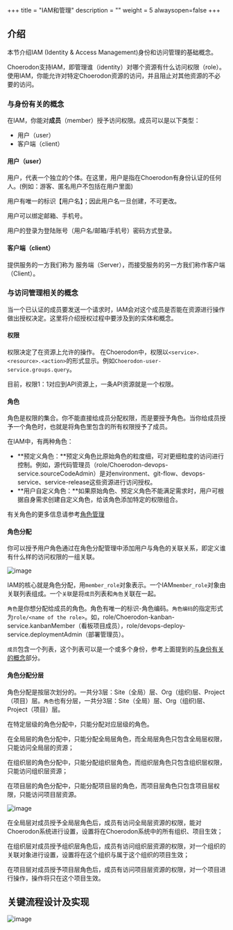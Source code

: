 ﻿+++
title = "IAM和管理"
description = ""
weight = 5
alwaysopen=false
+++

<h2 id="1">介绍</h2>

本节介绍IAM (Identity & Access Management)身份和访问管理的基础概念。

Choerodon支持IAM，即管理谁（identity）对哪个资源有什么访问权限（role）。
使用IAM，你能允许对特定Choerodon资源的访问，并且阻止对其他资源的不必要的访问。

### 与身份有关的概念

在IAM，你能对**成员**（member）授予访问权限。成员可以是以下类型：

- 用户（user）
- 客户端（client）

#### 用户（user）
 
用户，代表一个独立的个体。在这里，用户是指在Choerodon有身份认证的任何人。(例如：游客、匿名用户不包括在用户里面)

用户有唯一的标识【用户名】；因此用户名一旦创建，不可更改。

用户可以绑定邮箱、手机号。

用户的登录为登陆账号（用户名/邮箱/手机号）密码方式登录。

#### 客户端（client）

提供服务的一方我们称为 服务端（Server），而接受服务的另一方我们称作客户端（Client）。

### 与访问管理相关的概念

当一个已认证的成员要发送一个请求时，IAM会对这个成员是否能在资源进行操作做出授权决定。这里将介绍授权过程中要涉及到的实体和概念。

#### 权限

权限决定了在资源上允许的操作。 在Choerodon中，权限以`<service>.<resource>.<action>`的形式显示。例如`Choerodon-user-service.groups.query`。

目前，权限1：1对应到API资源上，一条API资源就是一个权限。

#### 角色

角色是权限的集合。你不能直接给成员分配权限，而是要授予角色。当你给成员授予一个角色时，也就是将角色里包含的所有权限授予了成员。

在IAM中，有两种角色：

- **预定义角色：**预定义角色比原始角色的粒度细，可对更细粒度的访问进行控制。例如，源代码管理员（role/Choerodon-devops-service.sourceCodeAdmin）是对environment、git-flow、devops-service、service-release这些资源进行访问授权。
- **用户自定义角色：**如果原始角色、预定义角色不能满足需求时，用户可根据自身需求创建自定义角色，给该角色添加特定的权限组合。

有关角色的更多信息请参考[角色管理](./site4_role)

#### 角色分配

你可以授予用户角色通过在角色分配管理中添加用户与角色的关联关系，即定义谁有什么样的访问权限的一组关联。


![image](/docs/user-guide/system-configuration/iam/image/iam_overview_policy.png)

IAM的核心就是角色分配，用`member_role`对象表示。一个IAM`member_role`对象由关联列表组成。一个`关联`是将`成员`列表和`角色`关联在一起。

`角色`是你想分配给成员的角色。角色有唯一的标识-角色编码。`角色编码`的指定形式为`role/<name of the role>`。如，role/Choerodon-kanban-service.kanbanMember（看板项目成员），role/devops-deploy-service.deploymentAdmin（部署管理员）。

`成员`包含一个列表，这个列表可以是一个或多个身份，参考上面提到的[与身份有关的概念](#1)部分。

#### 角色分配分层

角色分配是按层次划分的。一共分3层：Site（全局）层、Org（组织)层、Project（项目）层。`角色`也有分层，一共分3层：Site（全局）层、Org（组织)层、Project（项目）层。

在特定层级的角色分配中，只能分配对应层级的角色。

在全局层的角色分配中，只能分配全局层角色，而全局层角色只包含全局层权限，只能访问全局层的资源；

在组织层的角色分配中，只能分配组织层角色，而组织层角色只包含组织层权限，只能访问组织层资源；

在项目层的角色分配中，只能分配项目层的角色，而项目层角色只包含项目层权限，只能访问项目层资源。

![image](/docs/user-guide/system-configuration/iam/image/policy_hierarchy.png)

在全局层对成员授予全局层角色后，成员有访问全局层资源的权限，能对Choerodon系统进行设置，设置将在Choerodon系统中的所有组织、项目生效；

在组织层对成员授予组织层角色后，成员有访问组织层资源的权限，对一个组织的关联对象进行设置，设置将在这个组织与属于这个组织的项目生效；

在项目层对成员授予项目层角色后，成员有访问项目层资源的权限，对一个项目进行操作，操作将只在这个项目生效。

<h2 id="2">关键流程设计及实现</h2>

![image](/docs/user-guide/system-configuration/iam/image/1.png)


